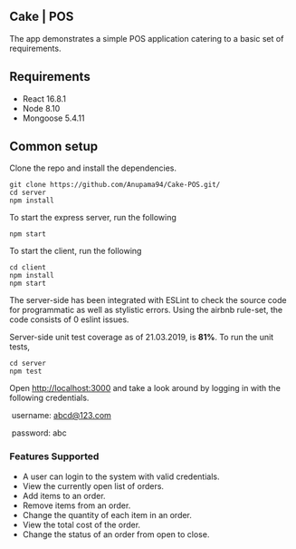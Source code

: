 ## Cake | POS

The app demonstrates a simple POS application catering to a basic set of requirements.



## Requirements

- React 16.8.1
- Node 8.10
- Mongoose 5.4.11

## Common setup

Clone the repo and install the dependencies.

```
git clone https://github.com/Anupama94/Cake-POS.git/
cd server
npm install
```

To start the express server, run the following

```
npm start
```

To start the client, run the following

```
cd client
npm install
npm start
```

The server-side has been integrated with ESLint to check the source code for programmatic as well as stylistic errors. Using the airbnb rule-set, the code consists of 0 eslint issues.

Server-side unit test coverage as of 21.03.2019, is **81%**. To run the unit tests,

```
cd server
npm test
```

Open [http://localhost:3000](http://localhost:3000/) and take a look around by logging in with the following credentials.

​	username: abcd@123.com

​	password: abc

### Features Supported

- A user can login to the system with valid credentials.
- View the currently open list of orders.
- Add items to an order.
- Remove items from an order.
- Change the quantity of each item in an order.
- View the total cost of the order.
- Change the status of an order from open to close.